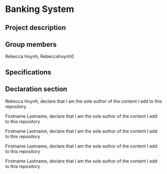 # Banking System

## Project description
### 

## Group members
Rebecca Huynh, Rebeccahuynh0


## Specifications


## Declaration section
Rebecca Huynh, declare that I am the sole author of the content I add to this repository 

Firstname Lastname, declare that I am the sole author of the content I add to this repository 

Firstname Lastname, declare that I am the sole author of the content I add to this repository 

Firstname Lastname, declare that I am the sole author of the content I add to this repository

Firstname Lastname, declare that I am the sole author of the content I add to this repository 
